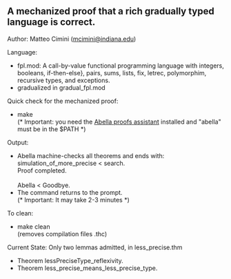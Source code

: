 ## A mechanized proof that a rich gradually typed language is correct. 

Author: Matteo Cimini (mcimini@indiana.edu)

Language: <br />
<ul>
<li> fpl.mod: A call-by-value functional programming language with integers, booleans, if-then-else}, pairs, sums, lists, fix, letrec, polymorphim, recursive types, 
and exceptions.
<li> gradualized in gradual_fpl.mod
</ul>

Quick check for the mechanized proof: <br />
<ul>
<li> make 
 <br />    (* Important: you need the <a href="http://abella-prover.org">Abella proofs assistant</a> installed and "abella" must be in the $PATH *)  
</ul>
Output: <br />
<ul>
<li> Abella machine-checks all theorems and ends with:
<br />
simulation_of_more_precise < search.
<br />
Proof completed.
<br />
<br />
Abella < Goodbye.

<li> The command returns to the prompt. 
<br />(* Important: It may take 2-3 minutes *)  
</ul>
To clean: <br />
<ul>
<li> make clean 
	<br />  (removes compilation files .thc)
</ul>

Current State: Only two lemmas admitted, in less_precise.thm<br />
<ul>
<li> Theorem lessPreciseType_reflexivity.
	<br />  
<li> Theorem less_precise_means_less_precise_type.
</ul>

